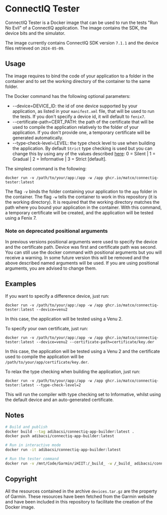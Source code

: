 # ConnectIQ Tester

ConnectIQ Tester is a Docker image that can be used to run the tests "Run No Evil" of a ConnectIQ application. The image contains the SDK, the device bits and the simulator.

The image currently contains ConnectIQ SDK version `7.1.1` and the device files retrieved on `2024-05-09`.

## Usage

The image requires to bind the code of your application to a folder in the container and to set the working directory of the container to the same folder.

The Docker command has the following optional parameters:

- --device=DEVICE_ID: the id of one device supported by your application, as listed in your `manifest.xml` file, that will be used to run the tests. If you don't specify a device id, it will default to `fenix7`.
- --certificate-path=CERT_PATH: the path of the certificate that will be used to compile the application relatively to the folder of your application. If you don't provide one, a temporary certificate will be generated automatically.
- --type-check-level=LEVEL: the type check level to use when building the application. By default `Strict` type checking is used but you can change this by using any of the values described [here](https://developer.garmin.com/connect-iq/monkey-c/monkey-types/): 0 = Silent | 1 = Gradual | 2 = Informative | 3 = Strict [default].

The simplest command is the following:

```
docker run -v /path/to/your/app:/app -w /app ghcr.io/matco/connectiq-tester:latest
```

The flag `-v` binds the folder containing your application to the `app` folder in the container. The flag `-w` tells the container to work in this repository (it is the working directory). It is required that the working directory matches the path where you bound your application in the container. With this command, a temporary certificate will be created, and the application will be tested using a Fenix 7.

### Note on deprecated positional arguments

In previous versions positional arguments were used to specify the device and the certificate path. Device was first and certificate path was second. You can still use the docker command with positional arguments but you will receive a warning. In some future version this will be removed and the above described named arguments will be used. If you are using positional arguments, you are advised to change them.

## Examples

If you want to specify a difference device, just run:

```
docker run -v /path/to/your/app:/app -w /app ghcr.io/matco/connectiq-tester:latest --device=venu2
```

In this case, the application will be tested using a Venu 2.

To specify your own certificate, just run:

```
docker run -v /path/to/your/app:/app -w /app ghcr.io/matco/connectiq-tester:latest --device=venu2 --certificate-path=certificate/key.der
```

In this case, the application will be tested using a Venu 2 and the certificate used to compile the application will be `/path/to/your/app/certificate/key.der`.

To relax the type checking when building the application, just run:

```
docker run -v /path/to/your/app:/app -w /app ghcr.io/matco/connectiq-tester:latest --type-check-level=2
```

This will run the compiler with type checking set to Informative, whilst using the default device and an auto-generated certificate.

## Notes

```bash
# Build and publish
docker build --tag adibacsi/connectiq-app-builder:latest .
docker push adibacsi/connectiq-app-builder:latest

# Run in interactive mode
docker run -it adibacsi/connectiq-app-builder:latest

# Run the tester command
docker run -v /mnt/Code/Garmin/iHIIT:/_build_ -w /_build_ adibacsi/connectiq-app-builder:latest /connectiq/bin/tester.sh --device=fr235 --type-check-level=2


```

## Copyright

All the resources contained in the archive `devices.tar.gz` are the property of Garmin. These resources have been fetched from the Garmin website and have been included in this repository to facilitate the creation of the Docker image.
